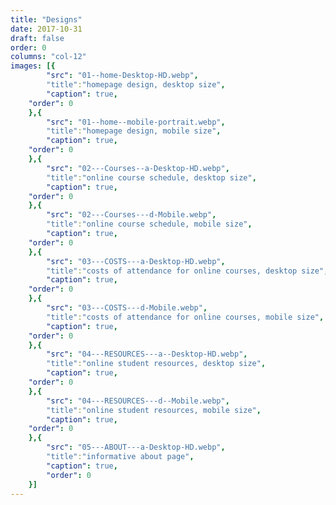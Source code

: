 ```yaml
---
title: "Designs"
date: 2017-10-31
draft: false
order: 0
columns: "col-12"
images: [{
        "src": "01--home-Desktop-HD.webp",
        "title":"homepage design, desktop size",
        "caption": true,
    "order": 0
    },{
        "src": "01--home--mobile-portrait.webp",
        "title":"homepage design, mobile size",
        "caption": true,
    "order": 0
    },{
        "src": "02---Courses--a-Desktop-HD.webp",
        "title":"online course schedule, desktop size",
        "caption": true,
    "order": 0
    },{
        "src": "02---Courses---d-Mobile.webp",
        "title":"online course schedule, mobile size",
        "caption": true,
    "order": 0
    },{
        "src": "03---COSTS---a-Desktop-HD.webp",
        "title":"costs of attendance for online courses, desktop size",
        "caption": true,
    "order": 0
    },{
        "src": "03---COSTS---d-Mobile.webp",
        "title":"costs of attendance for online courses, mobile size",
        "caption": true,
    "order": 0
    },{
        "src": "04---RESOURCES---a--Desktop-HD.webp",
        "title":"online student resources, desktop size",
        "caption": true,
    "order": 0
    },{
        "src": "04---RESOURCES---d--Mobile.webp",
        "title":"online student resources, mobile size",
        "caption": true,
    "order": 0
    },{
        "src": "05---ABOUT---a-Desktop-HD.webp",
        "title":"informative about page",
        "caption": true,
        "order": 0
    }]
---
```

